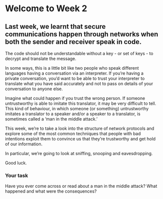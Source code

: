 # Welcome to Week 2

## Last week, we learnt that secure communications happen through networks when both the sender and receiver speak in code.

The code should not be understandable without a key - or set of keys - to decrypt and translate the message.

In some ways, this is a little bit like two people who speak different languages having a conversation via an interpreter.  If you’re having a private conversation, you’d want to be able to trust your interpreter to translate what you have said accurately and not to pass on details of your conversation to anyone else.  

Imagine what could happen if you trust the wrong person. If someone untrustworthy is able to imitate this translator, it may be very difficult to tell.  This kind of behaviour, in which someone (or something) untrustworthy imitates a translator to a speaker and/or a speaker to a translator, is sometimes called a ‘man in the middle attack.’

This week, we’re to take a look into the structure of network protocols and explore some of the most common techniques that people with bad intentions exploit them to convince us that they’re trustworthy and get hold of our information.

In particular, we’re going to look at sniffing, snooping and eavesdropping.

Good luck.

### Your task

Have you ever come across or read about a man in the middle attack?  What happened and what were the consequences?
